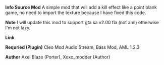 **Info Source Mod**
A simple mod that will add a kill effect like a point blank game, no need to import the texture because I have fixed this code. 

**Note**
I will update this mod to support gta sa v2.00 fla (not aml) otherwise I'm not lazy.

**Link**


**Requried (Plugin)**
Cleo Mod Audio Stream, Bass Mod, AML 1.2.3

**Author** Axel Blaze (Porter), Xoxo_modder (Author)
